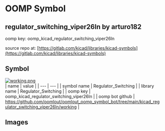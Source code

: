 # OOMP Symbol  
## regulator_switching_viper26ln  by arturo182  
  
oomp key: oomp_kicad_regulator_switching_viper26ln  
  
source repo at: [https://gitlab.com/kicad/libraries/kicad-symbols](https://gitlab.com/kicad/libraries/kicad-symbols)  
## Symbol  
  
[![working.png](working_600.png)](working.png)  
| name | value | 
| --- | --- | 
| symbol name | Regulator_Switching | 
| library name | Regulator_Switching | 
| oomp key | oomp_kicad_regulator_switching_viper26ln | 
| oomp bot github | https://github.com/oomlout/oomlout_oomp_symbol_bot/tree/main/kicad_regulator_switching_viper26ln/working | 
## Images  
